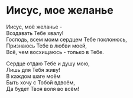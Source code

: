 # Иисус, мое желанье
Иисус, моё желанье -  
Воздавать Тебе хвалу!  
Господь, всем моим сердцем Тебе поклонюсь,  
Признаюсь Тебе в любви моей,  
Всё, чем восхищаюсь - только в Тебе.  
  
Сердце отдаю Тебе и душу мою,  
Лишь для Тебя живу!  
В каждом шаге моём  
Быть хочу с Тобой вдвоём,  
Да будет Твоя воля во всём!
